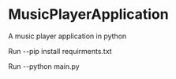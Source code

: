 # MusicPlayerApplication
A music player application in python

Run --pip install requirments.txt

Run --python main.py
